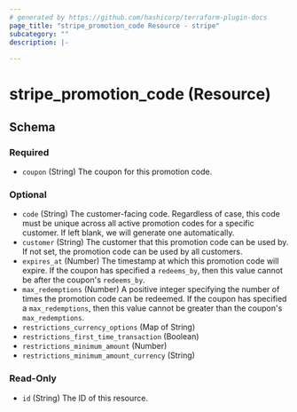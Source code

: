 ```yaml
---
# generated by https://github.com/hashicorp/terraform-plugin-docs
page_title: "stripe_promotion_code Resource - stripe"
subcategory: ""
description: |-
  
---
```


# stripe_promotion_code (Resource)





<!-- schema generated by tfplugindocs -->
## Schema

### Required

- `coupon` (String) The coupon for this promotion code.

### Optional

- `code` (String) The customer-facing code. Regardless of case, this code must be unique across all active promotion codes for a specific customer. If left blank, we will generate one automatically.
- `customer` (String) The customer that this promotion code can be used by. If not set, the promotion code can be used by all customers.
- `expires_at` (Number) The timestamp at which this promotion code will expire. If the coupon has specified a `redeems_by`, then this value cannot be after the coupon's `redeems_by`.
- `max_redemptions` (Number) A positive integer specifying the number of times the promotion code can be redeemed. If the coupon has specified a `max_redemptions`, then this value cannot be greater than the coupon's `max_redemptions`.
- `restrictions_currency_options` (Map of String)
- `restrictions_first_time_transaction` (Boolean)
- `restrictions_minimum_amount` (Number)
- `restrictions_minimum_amount_currency` (String)

### Read-Only

- `id` (String) The ID of this resource.


